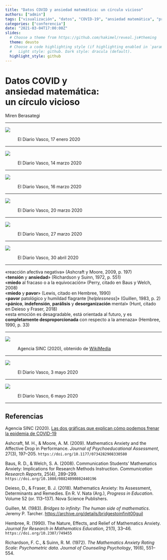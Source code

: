 ```yaml
---
title: "Datos COVID y ansiedad matemática: un círculo vicioso"
authors: ["admin"]
tags: ["visualización", "datos", "COVID-19", "ansiedad matemática", "presentación"]
categories: ["conferencia"]
date: "2021-03-04T17:00:00Z"
slides:
  # Choose a theme from https://github.com/hakimel/reveal.js#theming
  theme: deusto
  # Choose a code highlighting style (if highlighting enabled in `params.toml`)
  #   Light style: github. Dark style: dracula (default).
  highlight_style: github
---
```



# Datos COVID y <br /> ansiedad matemática: <br />un círculo vicioso

Miren Berasategi

---

![](img/DV_2020-01-17.png)

<figure><figcaption>El Diario Vasco, 17 enero 2020</figcaption></figure>

---

![](img/DV_2020-03-14.png)

<figure><figcaption>El Diario Vasco, 14 marzo 2020</figcaption></figure>

---

![](img/DV_2020-03-16.png)

<figure><figcaption>El Diario Vasco, 16 marzo 2020</figcaption></figure>

---

![](img/DV_2020-03-20.png)

<figure><figcaption>El Diario Vasco, 20 marzo 2020</figcaption></figure>

---

![](img/DV_2020-03-27.png)

<figure><figcaption>El Diario Vasco, 27 marzo 2020</figcaption></figure>

---

![](img/DV_2020-04-30.png)

<figure><figcaption>El Diario Vasco, 30 abril 2020</figcaption></figure>

---

<div class="small" markdown="1">

<div class="fragment">«reacción afectiva negativa» (Ashcraft y Moore, 2009, p. 197) </div>
<div class="fragment">«<strong>tensión</strong> y <strong>ansiedad</strong>» (Richardson y Suinn, 1972, p. 551)</div>
<div class="fragment">«<strong>miedo</strong> al fracaso o a la equivocación» (Perry, citado en Baus y Welch, 2008)</div>
<div class="fragment">«<strong>miedo</strong> y <strong>pavor</strong>» (Lewis, citado en Hembree, 1990) </div>
<div class="fragment">«<strong>pavor</strong> patológico y humildad flagrante [<em>helplessness</em>]» (Guillen, 1983, p. 2)</div>
<div class="fragment">«<strong>pánico</strong>, <strong>indefensión</strong>, <strong>parálisis</strong> y <strong>desorganización</strong> mental» (Hunt, citado en Deieso y Fraser, 2018)</div>
<div class="fragment">«esta emoción es desagradable, está orientada al futuro, y es <strong>completamente desproporcionada</strong> con respecto a la amenaza» (Hembree, 1990, p. 33)</div>

</div>

---

![](img/aplanar-la-curva_800px.gif)

<figure><figcaption markdown="1">Agencia SINC (2020), obtenido de <a href="https://commons.wikimedia.org/wiki/File:Covid-19-curves-graphic-social-v3-es.gif" target="_blank">WikiMedia</a></figcaption></figure>

---

![](img/DV_2020-05-03.png)

<figure><figcaption>El Diario Vasco, 3 mayo 2020</figcaption></figure>

---

![](img/DV_2020-05-06.png)

<figure><figcaption>El Diario Vasco, 6 mayo 2020</figcaption></figure>

---

## Referencias

<div class="small" markdown="1" style="text-align:left;">

Agencia SINC (2020). <a href="https://www.agenciasinc.es/Noticias/Las-dos-graficas-que-explican-como-podemos-frenar-la-epidemia-de-COVID-19">Las dos gráficas que explican cómo podemos frenar la epidemia de COVID-19</a>

Ashcraft, M. H., & Moore, A. M. (2009). Mathematics Anxiety and the Affective Drop in Performance. _Journal of Psychoeducational Assessment_, 27(3), 197–205. `https://doi.org/10.1177/0734282908330580`

Baus, R. D., & Welch, S. A. (2008). Communication Students’ Mathematics Anxiety: Implications for Research Methods Instruction. _Communication Research Reports_, 25(4), 289–299. `https://doi.org/10.1080/08824090802440196`

Deieso, D., & Fraser, B. J. (2018). Mathematics Anxiety: Its Assessment, Determinants and Remedies. En R. V. Nata (Arg.), _Progress in Education_. Volume 52 (or. 113–137). Nova Science Publishers.


Guillen, M. (1983). _Bridges to infinity: The human side of mathematics_. Jeremy P. Tarcher. <a href="https://archive.org/details/bridgestoinfinit00guil">https://archive.org/details/bridgestoinfinit00guil</a>

Hembree, R. (1990). The Nature, Effects, and Relief of Mathematics Anxiety. _Journal for Research in Mathematics Education_, 21(1), 33–46. `https://doi.org/10.2307/749455`

Richardson, F. C., & Suinn, R. M. (1972). _The Mathematics Anxiety Rating Scale: Psychometric data. Journal of Counseling Psychology_, 19(6), 551–554.

</div>